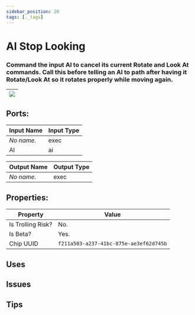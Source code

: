 ```yaml
---
sidebar_position: 20
tags: [._tags]
---
```


# AI Stop Looking


### Command the input AI to cancel its current Rotate and Look At commands. Call this before telling an AI to path after having it Rotate/Look At so it rotates properly while moving again.

| ![](https://images-ext-2.discordapp.net/external/MPmIaQzlEPmgGWlgi-WxBBXt0Bjv_zWPkg1y1f_sy3s/https/www.recroomcircuits.com/image/circuit/absolute-value?width=206&height=108) |
|-----|

## Ports:

| Input Name | Input Type |
|-----------|-----------|
| *No name.* | exec |
| AI | ai |

| Output Name | Output Type |
|-----------|-----------|
| *No name.* | exec |

## Properties:

| Property  | Value |
|-------------------|-----------|
| Is Trolling Risk? | No. |
| Is Beta? | Yes. |
| Chip UUID | `f211a503-a237-41bc-875e-ae3ef62d745b` |

## Uses

## Issues

## Tips